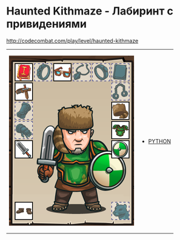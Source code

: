 # Haunted Kithmaze  - Лабиринт с привидениями

http://codecombat.com/play/level/haunted-kithmaze
<table>
<tr>
<td>

![Hero Picture](hero.png?raw=true "Hero Picture")

</td>
<td>
<ul>
<li>

[PYTHON](HauntedKithmaze.py)

</li>
</td>
</tr>
<table>